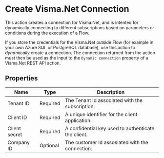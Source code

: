 # Create Visma.Net Connection

This action creates a connection for Visma.Net, and is intented for dynamically connecting to different subscriptions based on parameters or conditions during the execution of a Flow.   

If you store the credentials for the Visma.Net outside Flow (for example in your own Azure SQL or PostgreSQL database), use this action to _dynamically_ create a connection. The connection returned from the action must then be used as the input to the `Dynamic connection` property of a Visma.Net REST API action.


## Properties


| Name            | Type      | Description                                                                 |
|-----------------|-----------|-----------------------------------------------------------------------------|
| Tenant ID       | Required  | The Tenant Id associated with the subscription.        |
| Client ID       | Required  | A unique identifier for the client application.        |
| Client secret   | Required  | A confidential key used to authenticate the client.    |
| Company ID      | Optional  | The customer Id assosiated with the connection.        |
